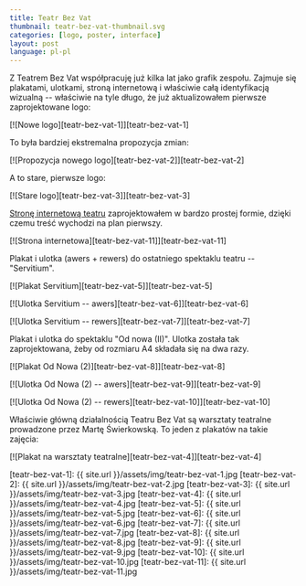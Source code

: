 ```yaml
---
title: Teatr Bez Vat
thumbnail: teatr-bez-vat-thumbnail.svg
categories: [logo, poster, interface]
layout: post
language: pl-pl
---
```


Z Teatrem Bez Vat współpracuję już kilka lat jako grafik zespołu. Zajmuje się plakatami, ulotkami, stroną internetową i właściwie całą identyfikacją wizualną -- właściwie na tyle długo, że już aktualizowałem pierwsze zaprojektowane logo:

[![Nowe logo][teatr-bez-vat-1]][teatr-bez-vat-1]

To była bardziej ekstremalna propozycja zmian:

[![Propozycja nowego logo][teatr-bez-vat-2]][teatr-bez-vat-2]

A to stare, pierwsze logo:

[![Stare logo][teatr-bez-vat-3]][teatr-bez-vat-3]

[Stronę internetową teatru](http://bezvat.art.pl/) zaprojektowałem w bardzo prostej formie, dzięki czemu treść wychodzi na plan pierwszy.

[![Strona internetowa][teatr-bez-vat-11]][teatr-bez-vat-11]

Plakat i ulotka (awers + rewers) do ostatniego spektaklu teatru -- "Servitium".

[![Plakat Servitium][teatr-bez-vat-5]][teatr-bez-vat-5]

[![Ulotka Servitium -- awers][teatr-bez-vat-6]][teatr-bez-vat-6]

[![Ulotka Servitium -- rewers][teatr-bez-vat-7]][teatr-bez-vat-7]

Plakat i ulotka do spektaklu "Od nowa (II)". Ulotka została tak zaprojektowana, żeby od rozmiaru A4 składała się na dwa razy.

[![Plakat Od Nowa (2)][teatr-bez-vat-8]][teatr-bez-vat-8]

[![Ulotka Od Nowa (2) -- awers][teatr-bez-vat-9]][teatr-bez-vat-9]

[![Ulotka Od Nowa (2) -- rewers][teatr-bez-vat-10]][teatr-bez-vat-10]

Właściwie główną działalnością Teatru Bez Vat są warsztaty teatralne prowadzone przez Martę Świerkowską. To jeden z plakatów na takie zajęcia:

[![Plakat na warsztaty teatralne][teatr-bez-vat-4]][teatr-bez-vat-4]

[teatr-bez-vat-1]: {{ site.url }}/assets/img/teatr-bez-vat-1.jpg
[teatr-bez-vat-2]: {{ site.url }}/assets/img/teatr-bez-vat-2.jpg
[teatr-bez-vat-3]: {{ site.url }}/assets/img/teatr-bez-vat-3.jpg
[teatr-bez-vat-4]: {{ site.url }}/assets/img/teatr-bez-vat-4.jpg
[teatr-bez-vat-5]: {{ site.url }}/assets/img/teatr-bez-vat-5.jpg
[teatr-bez-vat-6]: {{ site.url }}/assets/img/teatr-bez-vat-6.jpg
[teatr-bez-vat-7]: {{ site.url }}/assets/img/teatr-bez-vat-7.jpg
[teatr-bez-vat-8]: {{ site.url }}/assets/img/teatr-bez-vat-8.jpg
[teatr-bez-vat-9]: {{ site.url }}/assets/img/teatr-bez-vat-9.jpg
[teatr-bez-vat-10]: {{ site.url }}/assets/img/teatr-bez-vat-10.jpg
[teatr-bez-vat-11]: {{ site.url }}/assets/img/teatr-bez-vat-11.jpg